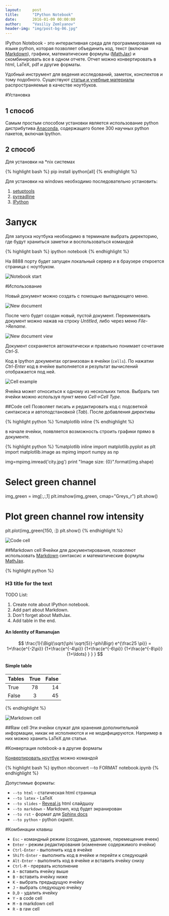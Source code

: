```yaml
---
layout:     post
title:      "IPython Notebook"
date:       2016-01-09 00:00:00
author:     "Vasiliy Zemlyanov"
header-img: "img/post-bg-06.jpg"
---
```


IPython Notebook - это интерактивная среда для программирования на языке python, которая позволяет объединить код, текст (включая [Markdown](https://daringfireball.net/projects/markdown/ "Markdown")), графики, математические формулы ([MathJax](https://www.mathjax.org/ "Mathjax")) и скомбинировать все в одном отчете. Отчет можно конвертировать в html, LaTeX, pdf и другие форматы.

Удобный инструмент для ведения исследований, заметок, конспектов и тому подобного.
Существуют [статьи и учебные материалы](http://nb.bianp.net/sort/views/ "Links to the best IPython and Jupyter Notebooks.") распространяемые в качестве ноутбуков.

#Установка

## 1 способ
Самым простым способом установки является использование python дистрибутива [Anaconda](https://www.continuum.io/downloads "Anaconda"), содержащего более 300 научных python пакетов, включая Ipython.

## 2 способ
Для установки на *nix системах

{% highlight bash %}
pip install ipython[all]
{% endhighlight %}

Для установки на windows необходимо последовательно установить:

1. [setuptools](https://pypi.python.org/pypi/setuptools "setuptools")
2. [pyreadline](https://pypi.python.org/pypi/pyreadline "pyreadline")
3. [IPython](https://pypi.python.org/pypi/ipython "ipython")

# Запуск

Для запуска ноутбука необходимо в терминале выбрать директорию, где будут храниться заметки и воспользоваться командой

{% highlight bash %}
ipython notebook
{% endhighlight %}

На 8888 порту будет запущен локальный сервер и в браузере откроется страница с ноутбуком.

<p class="center">
    <img src="/assets/ipython_notebook/notebook_1_start.png" alt="Notebook start" class='center-block'>
</p>

#Использование

Новый документ можно создать с помощью выпадающего меню.

<p class="center">
    <img src="/assets/ipython_notebook/notebook_2_new_document.png" alt="New document" class='center-block'>
</p>

После чего будет создан новый, пустой документ. Переименовать документ можно нажав на строку *Untitled*, либо через меню *File->Rename*.

<p class="center">
    <img src="/assets/ipython_notebook/notebook_3_new_document_view.png" alt="New document view" class='center-block'>
</p>

Документ сохраняется автоматически и правильно понимает сочетание *Ctrl-S*.

Код в Ipython документах организован в ячейки (`cells`). По нажатии *Ctrl-Enter* код в ячейке выполняется и результат вычислений отображается под ней.

<p class="center">
    <img src="/assets/ipython_notebook/notebook_4_cell_example.png" alt="Cell example" class='center-block'>
</p>

Ячейка может относиться к одному из нескольких типов. Выбрать тип ячейки можно используя пункт меню *Cell->Cell Type*.

##Code cell
Позволяет писать и редактировать код с подсветкой синтаксиса и автоподстановкой (*Tab*). После добавления директивы 

{% highlight python %}
%matplotlib inline
{% endhighlight %}

в начале ячейки, появляется возможность строить графики прямо в документе.

{% highlight python %}
%matplotlib inline
import matplotlib.pyplot as plt
import matplotlib.image as mpimg
import numpy as np

img=mpimg.imread('city.jpg')
print "Image size: {0}".format(img.shape)

# Select green channel
img_green = img[:,:,1]
plt.imshow(img_green, cmap="Greys_r")
plt.show()

# Plot green channel row intensity
plt.plot(img_green[150, :])
plt.show()
{% endhighlight %}

<p class="center">
    <img src="/assets/ipython_notebook/notebook_5_code_cell.png" alt="Code cell" class='center-block'>
</p>

##Markdown cell
Ячейки для документирования, позволяют использовать [Markdown](https://daringfireball.net/projects/markdown/ "Markdown") синтаксис и математические формулы [MathJax](https://www.mathjax.org/ "Mathjax").

{% highlight python %}
### H3 title for the text ###

TODO List:

 1. Create note about IPython notebook.
 2. Add part about Markdown.
 3. Don't forget about MathJax.
 4. Add table in the end.
 
<h4>An Identity of Ramanujan</h4>

$$ \frac{1}{\Bigl(\sqrt{\phi \sqrt{5}}-\phi\Bigr) e^{\frac25 \pi}} =
1+\frac{e^{-2\pi}} {1+\frac{e^{-4\pi}} {1+\frac{e^{-6\pi}}
{1+\frac{e^{-8\pi}} {1+\ldots} } } } $$

#### Simple table

| Tables | True  | False |
| ------ |:-----:| -----:|
| True   | 78    | 14    |
| False  | 3     | 45    |
{% endhighlight %}

<p class="center">
    <img src="/assets/ipython_notebook/notebook_6_markdown_cell.png" alt="Markdown cell" class='center-block'>
</p>

##Raw cell
Эти ячейки служат для хранения дополнительной информации, никак не исполняются и не модифицируются. Например в них можно хранить LaTeX для статьи.

#Конвертация notebook-a в другие форматы

[Конвертировать ноутбук](https://ipython.org/ipython-doc/1/interactive/nbconvert.html "Conver notebook") можно командой

{% highlight bash %}
ipython nbconvert --to FORMAT notebook.ipynb
{% endhighlight %}

Допустимые форматы:

- `--to html` - статическая html страница
- `--to latex` - LaTeX
- `--to slides` - [Reveal.js](http://lab.hakim.se/reveal-js/#/ "Reveal.js") html слайдшоу
- `--to markdown` - Markdown, код будет экранирован
- `--to rst` - формат для [Sphinx docs](http://www.sphinx-doc.org/en/stable/)
- `--to python` - python скрипт.

#Комбинации клавиш

- `Esc` - командный режим (создание, удаление, перемещение ячеек)
- `Enter` - режим редактирования (изменение содержимого ячейки)
- `Ctrl-Enter` - выполнить код в ячейке
- `Shift-Enter` - выполнить код в ячейке и перейти к следующей
- `Alt-Enter` - выполнить код в ячейке и вставить ячейку снизу
- `Ctrl-M` - прервать исполнение
- `A` - вставить ячейку выше
- `B` - вставить ячейку ниже
- `K` - выбрать предыдущую ячейку
- `J` - выбрать следующую ячейку
- `D,D` - удалить ячейку
- `Y` - в code cell
- `M` - в markdown cell
- `R` - в raw cell